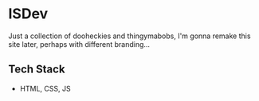 # ISDev

Just a collection of dooheckies and thingymabobs, I'm gonna remake this site later, perhaps with different branding...

## Tech Stack

- HTML, CSS, JS
